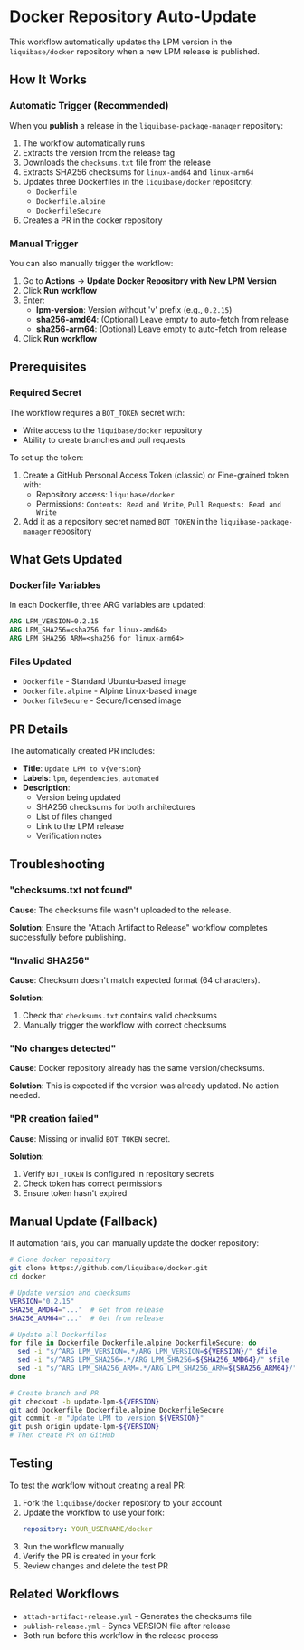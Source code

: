 # Docker Repository Auto-Update

This workflow automatically updates the LPM version in the `liquibase/docker` repository when a new LPM release is published.

## How It Works

### Automatic Trigger (Recommended)

When you **publish** a release in the `liquibase-package-manager` repository:

1. The workflow automatically runs
2. Extracts the version from the release tag
3. Downloads the `checksums.txt` file from the release
4. Extracts SHA256 checksums for `linux-amd64` and `linux-arm64`
5. Updates three Dockerfiles in the `liquibase/docker` repository:
   - `Dockerfile`
   - `Dockerfile.alpine`
   - `DockerfileSecure`
6. Creates a PR in the docker repository

### Manual Trigger

You can also manually trigger the workflow:

1. Go to **Actions** → **Update Docker Repository with New LPM Version**
2. Click **Run workflow**
3. Enter:
   - **lpm-version**: Version without 'v' prefix (e.g., `0.2.15`)
   - **sha256-amd64**: (Optional) Leave empty to auto-fetch from release
   - **sha256-arm64**: (Optional) Leave empty to auto-fetch from release
4. Click **Run workflow**

## Prerequisites

### Required Secret

The workflow requires a `BOT_TOKEN` secret with:
- Write access to the `liquibase/docker` repository
- Ability to create branches and pull requests

To set up the token:

1. Create a GitHub Personal Access Token (classic) or Fine-grained token with:
   - Repository access: `liquibase/docker`
   - Permissions: `Contents: Read and Write`, `Pull Requests: Read and Write`
2. Add it as a repository secret named `BOT_TOKEN` in the `liquibase-package-manager` repository

## What Gets Updated

### Dockerfile Variables

In each Dockerfile, three ARG variables are updated:

```dockerfile
ARG LPM_VERSION=0.2.15
ARG LPM_SHA256=<sha256 for linux-amd64>
ARG LPM_SHA256_ARM=<sha256 for linux-arm64>
```

### Files Updated

- `Dockerfile` - Standard Ubuntu-based image
- `Dockerfile.alpine` - Alpine Linux-based image
- `DockerfileSecure` - Secure/licensed image

## PR Details

The automatically created PR includes:

- **Title**: `Update LPM to v{version}`
- **Labels**: `lpm`, `dependencies`, `automated`
- **Description**: 
  - Version being updated
  - SHA256 checksums for both architectures
  - List of files changed
  - Link to the LPM release
  - Verification notes

## Troubleshooting

### "checksums.txt not found"

**Cause**: The checksums file wasn't uploaded to the release.

**Solution**: Ensure the "Attach Artifact to Release" workflow completes successfully before publishing.

### "Invalid SHA256"

**Cause**: Checksum doesn't match expected format (64 characters).

**Solution**: 
1. Check that `checksums.txt` contains valid checksums
2. Manually trigger the workflow with correct checksums

### "No changes detected"

**Cause**: Docker repository already has the same version/checksums.

**Solution**: This is expected if the version was already updated. No action needed.

### "PR creation failed"

**Cause**: Missing or invalid `BOT_TOKEN` secret.

**Solution**:
1. Verify `BOT_TOKEN` is configured in repository secrets
2. Check token has correct permissions
3. Ensure token hasn't expired

## Manual Update (Fallback)

If automation fails, you can manually update the docker repository:

```bash
# Clone docker repository
git clone https://github.com/liquibase/docker.git
cd docker

# Update version and checksums
VERSION="0.2.15"
SHA256_AMD64="..."  # Get from release
SHA256_ARM64="..."  # Get from release

# Update all Dockerfiles
for file in Dockerfile Dockerfile.alpine DockerfileSecure; do
  sed -i "s/^ARG LPM_VERSION=.*/ARG LPM_VERSION=${VERSION}/" $file
  sed -i "s/^ARG LPM_SHA256=.*/ARG LPM_SHA256=${SHA256_AMD64}/" $file
  sed -i "s/^ARG LPM_SHA256_ARM=.*/ARG LPM_SHA256_ARM=${SHA256_ARM64}/" $file
done

# Create branch and PR
git checkout -b update-lpm-${VERSION}
git add Dockerfile Dockerfile.alpine DockerfileSecure
git commit -m "Update LPM to version ${VERSION}"
git push origin update-lpm-${VERSION}
# Then create PR on GitHub
```

## Testing

To test the workflow without creating a real PR:

1. Fork the `liquibase/docker` repository to your account
2. Update the workflow to use your fork:
   ```yaml
   repository: YOUR_USERNAME/docker
   ```
3. Run the workflow manually
4. Verify the PR is created in your fork
5. Review changes and delete the test PR

## Related Workflows

- `attach-artifact-release.yml` - Generates the checksums file
- `publish-release.yml` - Syncs VERSION file after release
- Both run before this workflow in the release process

